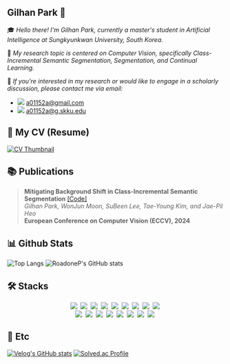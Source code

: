 ## Gilhan Park 👋
🎓 *Hello there! I'm Gilhan Park, currently a master's student in Artificial Intelligence at Sungkyunkwan University, South Korea.*

🔬 *My research topic is centered on Computer Vision, specifically Class-Incremental Semantic Segmentation, Segmentation, and Continual Learning.*

📧 *If you're interested in my research or would like to engage in a scholarly discussion, please contact me via email:*  
   - <a href="mailto:a01152a@gmail.com"><img src="https://img.shields.io/badge/Gmail-d14836?style=flat-square&logo=Gmail&logoColor=white&link=viliketh1s98@naver.com"/></a> a01152a@gmail.com  
   - <a href="mailto:a01152a@g.skku.edu"><img src="https://img.shields.io/badge/Gmail-d14836?style=flat-square&logo=Gmail&logoColor=white&link=viliketh1s98@naver.com"/></a> a01152a@g.skku.edu


## 📄 My CV (Resume)

[![CV Thumbnail](https://capsule-render.vercel.app/api?type=rounded&color=auto&height=200&section=header&text=Gilhan%20Park&fontSize=90)](https://roadonep.notion.site/)


## 📚 Publications

> **Mitigating Background Shift in Class-Incremental Semantic Segmentation** [[Code]](https://github.com/RoadoneP/ECCV2024_MBS)  
> *Gilhan Park, WonJun Moon, SuBeen Lee, Tae-Young Kim, and Jae-Pil Heo*  
> **European Conference on Computer Vision (ECCV), 2024** 



## 📊 Github Stats
<!-- ![John's github stats trans overview](https://github.com/ArtemisDicoTiar/github-stats-transparent/blob/output/generated/overview.svg) -->
![Top Langs](https://github-readme-stats.vercel.app/api/top-langs/?username=RoadoneP&layout=compact&theme=dracula)  ![RoadoneP's GitHub stats](https://github-readme-stats.vercel.app/api?username=RoadoneP&show_icons=true&theme=dracula)

## 🛠️ Stacks
<p align="center">
  <img src="https://img.shields.io/badge/PyTorch-EE4C2C?style=flat-square&logo=PyTorch&logoColor=white"/></a>&nbsp
  <img src="https://img.shields.io/badge/OpenCV-5C3EE8?style=flat-square&logo=OpenCV&logoColor=white"/></a>&nbsp
  <img src="https://img.shields.io/badge/Numpy-013243?style=flat-square&logo=Numpy&logoColor=white"/></a>&nbsp
  <img src="https://img.shields.io/badge/Python-3766AB?style=flat-square&logo=Python&logoColor=white"/></a>&nbsp
  <img src="https://img.shields.io/badge/C++-00599C?style=flat-square&logo=C%2B%2B&logoColor=white"/></a>&nbsp 
  <img src="https://img.shields.io/badge/C-A8B9CC?style=flat-square&logo=C&logoColor=white"/></a>&nbsp
  <img src="https://img.shields.io/badge/Docker-2496ED?style=flat-square&logo=docker&logoColor=white"/></a>&nbsp
  <img src="https://img.shields.io/badge/Kubernetes-326CE5?style=flat-square&logo=Kubernetes&logoColor=white"/></a>&nbsp
  <img src="https://img.shields.io/badge/MLFlow-0194E2?style=flat-square&logo=MLFlow&logoColor=white"/></a>&nbsp
  </br>
  <img src="https://img.shields.io/badge/Visual Studio Code-007ACC?style=flat-square&logo=Visual Studio Code&logoColor=white"/></a>&nbsp
  <img src="https://img.shields.io/badge/Visual Studio-5C2D91?style=flat-square&logo=Visual Studio&logoColor=white"/></a>&nbsp
  <img src="https://img.shields.io/badge/GitHub-181717?style=flat-square&logo=GitHub&logoColor=white"/></a>&nbsp
  <img src="https://img.shields.io/badge/Notion-000000?style=flat-square&logo=Notion&logoColor=white"/></a>&nbsp
  <img src="https://img.shields.io/badge/Slack-4A154B?style=flat-square&logo=Slack&logoColor=white"/></a>&nbsp
  <img src="https://img.shields.io/badge/Google Colab-F9AB00?style=flat-square&logo=Google Colab&logoColor=white"/></a>&nbsp
  <img src="https://img.shields.io/badge/React-61DAFB?style=flat-square&logo=React&logoColor=white"/></a>&nbsp
  <img src="https://img.shields.io/badge/Node.js-339933?style=flat-square&logo=Node.js&logoColor=white"/></a>&nbsp
</p>

## 🔧 Etc
[![Velog's GitHub stats](https://velog-readme-stats.vercel.app/api?name=a01152a)](https://velog.io/@a01152a)
[![Solved.ac Profile](http://mazassumnida.wtf/api/v2/generate_badge?boj=a01152a)](https://solved.ac/a01152a/)


